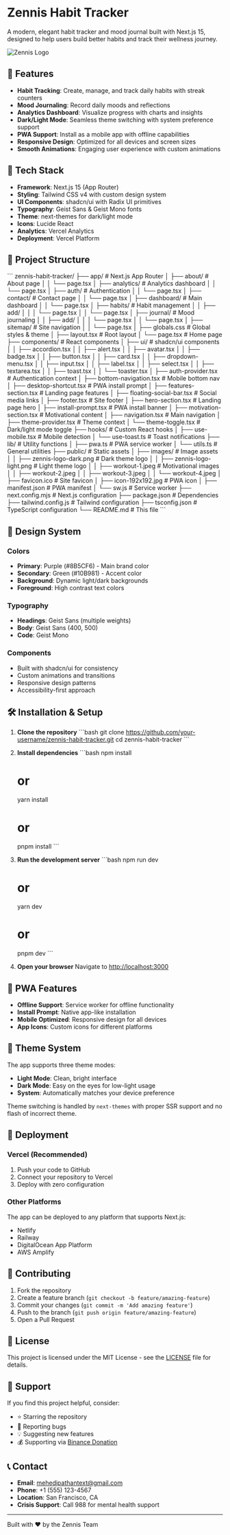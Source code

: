 # Zennis Habit Tracker

A modern, elegant habit tracker and mood journal built with Next.js 15, designed to help users build better habits and track their wellness journey.

![Zennis Logo](public/images/zennis-logo-light.png)

## 🌟 Features

- **Habit Tracking**: Create, manage, and track daily habits with streak counters
- **Mood Journaling**: Record daily moods and reflections
- **Analytics Dashboard**: Visualize progress with charts and insights
- **Dark/Light Mode**: Seamless theme switching with system preference support
- **PWA Support**: Install as a mobile app with offline capabilities
- **Responsive Design**: Optimized for all devices and screen sizes
- **Smooth Animations**: Engaging user experience with custom animations

## 🚀 Tech Stack

- **Framework**: Next.js 15 (App Router)
- **Styling**: Tailwind CSS v4 with custom design system
- **UI Components**: shadcn/ui with Radix UI primitives
- **Typography**: Geist Sans & Geist Mono fonts
- **Theme**: next-themes for dark/light mode
- **Icons**: Lucide React
- **Analytics**: Vercel Analytics
- **Deployment**: Vercel Platform

## 📁 Project Structure

\`\`\`
zennis-habit-tracker/
├── app/                          # Next.js App Router
│   ├── about/                    # About page
│   │   └── page.tsx
│   ├── analytics/                # Analytics dashboard
│   │   └── page.tsx
│   ├── auth/                     # Authentication
│   │   └── page.tsx
│   ├── contact/                  # Contact page
│   │   └── page.tsx
│   ├── dashboard/                # Main dashboard
│   │   └── page.tsx
│   ├── habits/                   # Habit management
│   │   ├── add/
│   │   │   └── page.tsx
│   │   └── page.tsx
│   ├── journal/                  # Mood journaling
│   │   ├── add/
│   │   │   └── page.tsx
│   │   └── page.tsx
│   ├── sitemap/                  # Site navigation
│   │   └── page.tsx
│   ├── globals.css               # Global styles & theme
│   ├── layout.tsx                # Root layout
│   └── page.tsx                  # Home page
├── components/                   # React components
│   ├── ui/                       # shadcn/ui components
│   │   ├── accordion.tsx
│   │   ├── alert.tsx
│   │   ├── avatar.tsx
│   │   ├── badge.tsx
│   │   ├── button.tsx
│   │   ├── card.tsx
│   │   ├── dropdown-menu.tsx
│   │   ├── input.tsx
│   │   ├── label.tsx
│   │   ├── select.tsx
│   │   ├── textarea.tsx
│   │   ├── toast.tsx
│   │   └── toaster.tsx
│   ├── auth-provider.tsx         # Authentication context
│   ├── bottom-navigation.tsx     # Mobile bottom nav
│   ├── desktop-shortcut.tsx      # PWA install prompt
│   ├── features-section.tsx      # Landing page features
│   ├── floating-social-bar.tsx   # Social media links
│   ├── footer.tsx                # Site footer
│   ├── hero-section.tsx          # Landing page hero
│   ├── install-prompt.tsx        # PWA install banner
│   ├── motivation-section.tsx    # Motivational content
│   ├── navigation.tsx            # Main navigation
│   ├── theme-provider.tsx        # Theme context
│   └── theme-toggle.tsx          # Dark/light mode toggle
├── hooks/                        # Custom React hooks
│   ├── use-mobile.tsx            # Mobile detection
│   └── use-toast.ts              # Toast notifications
├── lib/                          # Utility functions
│   ├── pwa.ts                    # PWA service worker
│   └── utils.ts                  # General utilities
├── public/                       # Static assets
│   ├── images/                   # Image assets
│   │   ├── zennis-logo-dark.png  # Dark theme logo
│   │   ├── zennis-logo-light.png # Light theme logo
│   │   ├── workout-1.jpeg        # Motivational images
│   │   ├── workout-2.jpeg
│   │   ├── workout-3.jpeg
│   │   └── workout-4.jpeg
│   ├── favicon.ico               # Site favicon
│   ├── icon-192x192.jpg          # PWA icon
│   ├── manifest.json             # PWA manifest
│   └── sw.js                     # Service worker
├── next.config.mjs               # Next.js configuration
├── package.json                  # Dependencies
├── tailwind.config.js            # Tailwind configuration
├── tsconfig.json                 # TypeScript configuration
└── README.md                     # This file
\`\`\`

## 🎨 Design System

### Colors
- **Primary**: Purple (#8B5CF6) - Main brand color
- **Secondary**: Green (#10B981) - Accent color
- **Background**: Dynamic light/dark backgrounds
- **Foreground**: High contrast text colors

### Typography
- **Headings**: Geist Sans (multiple weights)
- **Body**: Geist Sans (400, 500)
- **Code**: Geist Mono

### Components
- Built with shadcn/ui for consistency
- Custom animations and transitions
- Responsive design patterns
- Accessibility-first approach

## 🛠️ Installation & Setup

1. **Clone the repository**
   \`\`\`bash
   git clone https://github.com/your-username/zennis-habit-tracker.git
   cd zennis-habit-tracker
   \`\`\`

2. **Install dependencies**
   \`\`\`bash
   npm install
   # or
   yarn install
   # or
   pnpm install
   \`\`\`

3. **Run the development server**
   \`\`\`bash
   npm run dev
   # or
   yarn dev
   # or
   pnpm dev
   \`\`\`

4. **Open your browser**
   Navigate to [http://localhost:3000](http://localhost:3000)

## 📱 PWA Features

- **Offline Support**: Service worker for offline functionality
- **Install Prompt**: Native app-like installation
- **Mobile Optimized**: Responsive design for all devices
- **App Icons**: Custom icons for different platforms

## 🌙 Theme System

The app supports three theme modes:
- **Light Mode**: Clean, bright interface
- **Dark Mode**: Easy on the eyes for low-light usage
- **System**: Automatically matches your device preference

Theme switching is handled by `next-themes` with proper SSR support and no flash of incorrect theme.

## 🚀 Deployment

### Vercel (Recommended)
1. Push your code to GitHub
2. Connect your repository to Vercel
3. Deploy with zero configuration

### Other Platforms
The app can be deployed to any platform that supports Next.js:
- Netlify
- Railway
- DigitalOcean App Platform
- AWS Amplify

## 🤝 Contributing

1. Fork the repository
2. Create a feature branch (`git checkout -b feature/amazing-feature`)
3. Commit your changes (`git commit -m 'Add amazing feature'`)
4. Push to the branch (`git push origin feature/amazing-feature`)
5. Open a Pull Request

## 📄 License

This project is licensed under the MIT License - see the [LICENSE](LICENSE) file for details.

## 💖 Support

If you find this project helpful, consider:
- ⭐ Starring the repository
- 🐛 Reporting bugs
- 💡 Suggesting new features
- 💰 Supporting via [Binance Donation](https://your-binance-link)

## 📞 Contact

- **Email**: mehedipathantext@gmail.com
- **Phone**: +1 (555) 123-4567
- **Location**: San Francisco, CA
- **Crisis Support**: Call 988 for mental health support

---

Built with ❤️ by the Zennis Team
